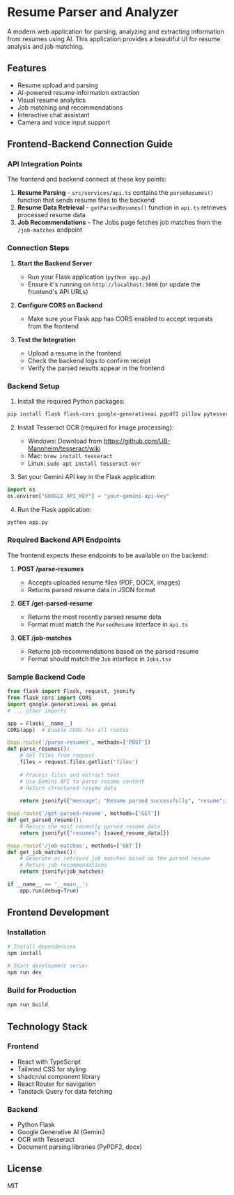 
# Resume Parser and Analyzer

A modern web application for parsing, analyzing and extracting information from resumes using AI. This application provides a beautiful UI for resume analysis and job matching.

## Features

- Resume upload and parsing
- AI-powered resume information extraction
- Visual resume analytics
- Job matching and recommendations
- Interactive chat assistant
- Camera and voice input support

## Frontend-Backend Connection Guide

### API Integration Points

The frontend and backend connect at these key points:

1. **Resume Parsing** - `src/services/api.ts` contains the `parseResumes()` function that sends resume files to the backend
2. **Resume Data Retrieval** - `getParsedResumes()` function in `api.ts` retrieves processed resume data
3. **Job Recommendations** - The Jobs page fetches job matches from the `/job-matches` endpoint

### Connection Steps

1. **Start the Backend Server**
   - Run your Flask application (`python app.py`)
   - Ensure it's running on `http://localhost:5000` (or update the frontend's API URLs)

2. **Configure CORS on Backend**
   - Make sure your Flask app has CORS enabled to accept requests from the frontend

3. **Test the Integration**
   - Upload a resume in the frontend
   - Check the backend logs to confirm receipt
   - Verify the parsed results appear in the frontend

### Backend Setup

1. Install the required Python packages:
```bash
pip install flask flask-cors google-generativeai pypdf2 pillow pytesseract python-docx
```

2. Install Tesseract OCR (required for image processing):
   - Windows: Download from https://github.com/UB-Mannheim/tesseract/wiki
   - Mac: `brew install tesseract`
   - Linux: `sudo apt install tesseract-ocr`

3. Set your Gemini API key in the Flask application:
```python
import os
os.environ["GOOGLE_API_KEY"] = "your-gemini-api-key"
```

4. Run the Flask application:
```bash
python app.py
```

### Required Backend API Endpoints

The frontend expects these endpoints to be available on the backend:

1. **POST /parse-resumes**
   - Accepts uploaded resume files (PDF, DOCX, images)
   - Returns parsed resume data in JSON format

2. **GET /get-parsed-resume**
   - Returns the most recently parsed resume data
   - Format must match the `ParsedResume` interface in `api.ts`

3. **GET /job-matches**
   - Returns job recommendations based on the parsed resume
   - Format should match the `Job` interface in `Jobs.tsx`

### Sample Backend Code

```python
from flask import Flask, request, jsonify
from flask_cors import CORS
import google.generativeai as genai
# ... other imports

app = Flask(__name__)
CORS(app)  # Enable CORS for all routes

@app.route('/parse-resumes', methods=['POST'])
def parse_resumes():
    # Get files from request
    files = request.files.getlist('files')
    
    # Process files and extract text
    # Use Gemini API to parse resume content
    # Return structured resume data
    
    return jsonify({"message": "Resume parsed successfully", "resume": parsed_data})

@app.route('/get-parsed-resume', methods=['GET'])
def get_parsed_resume():
    # Return the most recently parsed resume data
    return jsonify({"resumes": [saved_resume_data]})

@app.route('/job-matches', methods=['GET'])
def get_job_matches():
    # Generate or retrieve job matches based on the parsed resume
    # Return job recommendations
    return jsonify(job_matches)

if __name__ == '__main__':
    app.run(debug=True)
```

## Frontend Development

### Installation

```bash
# Install dependencies
npm install

# Start development server
npm run dev
```

### Build for Production

```bash
npm run build
```

## Technology Stack

### Frontend
- React with TypeScript
- Tailwind CSS for styling
- shadcn/ui component library
- React Router for navigation
- Tanstack Query for data fetching

### Backend
- Python Flask
- Google Generative AI (Gemini)
- OCR with Tesseract
- Document parsing libraries (PyPDF2, docx)

## License

MIT
